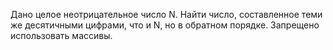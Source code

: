 Дано целое неотрицательное число N. Найти число, составленное теми же десятичными цифрами, что и N, но в обратном порядке. Запрещено использовать массивы.
